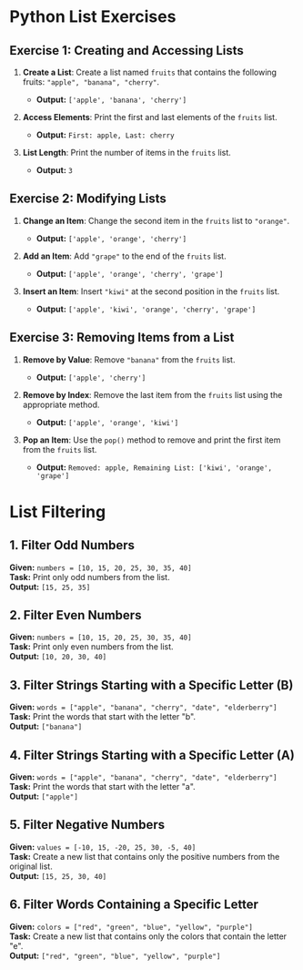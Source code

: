 
# Python List Exercises

## Exercise 1: Creating and Accessing Lists
1. **Create a List**: Create a list named `fruits` that contains the following fruits: `"apple", "banana", "cherry"`.
   - **Output:** `['apple', 'banana', 'cherry']`
   
2. **Access Elements**: Print the first and last elements of the `fruits` list.
   - **Output:** `First: apple, Last: cherry`
   
3. **List Length**: Print the number of items in the `fruits` list.
   - **Output:** `3`

## Exercise 2: Modifying Lists
1. **Change an Item**: Change the second item in the `fruits` list to `"orange"`.
   - **Output:** `['apple', 'orange', 'cherry']`
   
2. **Add an Item**: Add `"grape"` to the end of the `fruits` list.
   - **Output:** `['apple', 'orange', 'cherry', 'grape']`
   
3. **Insert an Item**: Insert `"kiwi"` at the second position in the `fruits` list.
   - **Output:** `['apple', 'kiwi', 'orange', 'cherry', 'grape']`

## Exercise 3: Removing Items from a List
1. **Remove by Value**: Remove `"banana"` from the `fruits` list.
   - **Output:** `['apple', 'cherry']`
   
2. **Remove by Index**: Remove the last item from the `fruits` list using the appropriate method.
   - **Output:** `['apple', 'orange', 'kiwi']`
   
3. **Pop an Item**: Use the `pop()` method to remove and print the first item from the `fruits` list.
   - **Output:** `Removed: apple, Remaining List: ['kiwi', 'orange', 'grape']`


# List Filtering

## 1. Filter Odd Numbers
**Given:** `numbers = [10, 15, 20, 25, 30, 35, 40]`  
**Task:** Print only odd numbers from the list.  
**Output:** `[15, 25, 35]`

## 2. Filter Even Numbers
**Given:** `numbers = [10, 15, 20, 25, 30, 35, 40]`  
**Task:** Print only even numbers from the list.  
**Output:** `[10, 20, 30, 40]`

## 3. Filter Strings Starting with a Specific Letter (B)
**Given:** `words = ["apple", "banana", "cherry", "date", "elderberry"]`  
**Task:** Print the words that start with the letter "b".  
**Output:** `["banana"]`

## 4. Filter Strings Starting with a Specific Letter (A)
**Given:** `words = ["apple", "banana", "cherry", "date", "elderberry"]`  
**Task:** Print the words that start with the letter "a".  
**Output:** `["apple"]`

## 5. Filter Negative Numbers
**Given:** `values = [-10, 15, -20, 25, 30, -5, 40]`  
**Task:** Create a new list that contains only the positive numbers from the original list.  
**Output:** `[15, 25, 30, 40]`

## 6. Filter Words Containing a Specific Letter
**Given:** `colors = ["red", "green", "blue", "yellow", "purple"]`  
**Task:** Create a new list that contains only the colors that contain the letter "e".  
**Output:** `["red", "green", "blue", "yellow", "purple"]`
